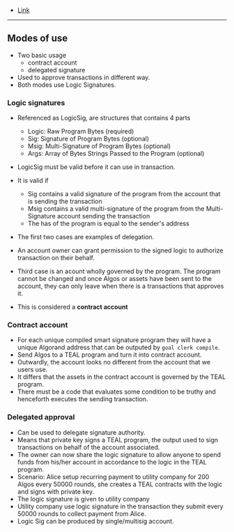 - [Link](https://developer.algorand.org/docs/get-details/dapps/smart-contracts/smartsigs/modes/)

---

## Modes of use

- Two basic usage
  - contract account
  - delegated signature
- Used to approve transactions in different way.
- Both modes use Logic Signatures.

### Logic signatures

- Referenced as LogicSig, are structures that contains 4 parts

  - Logic: Raw Program Bytes (required)
  - Sig: Signature of Program Bytes (optional)
  - Msig: Multi-Signature of Program Bytes (optional)
  - Args: Array of Bytes Strings Passed to the Program (optional)

- LogicSig must be valid before it can use in transaction.
- It is valid if
  - Sig contains a valid signature of the program from the account that is sending the transaction
  - Msig contains a valid multi-signature of the program from the Multi-Signature account sending the transaction
  - The has of the program is equal to the sender's address
- The first two cases are examples of delegation.
- An account owner can grant permission to the signed logic to authorize transaction on their behalf.
- Third case is an acount wholly governed by the program. The program cannot be changed and once Algos or assets have been sent to the account, they can only leave when there is a transactions that approves it.
- This is considered a **contract account**

### Contract account

- For each unique compiled smart signature program they will have a unique Algorand address that can be outputed by `goal clerk compile`.
- Send Algos to a TEAL program and turn it into contract account.
- Outwardly, the account looks no different from the account that we users use.
- It differs that the assets in the contract account is governed by the TEAL program.
- There must be a code that evaluates some condition to be truthy and henceforth executes the sending transaction.

### Delegated approval

- Can be used to delegate signature authority.
- Means that private key signs a TEAL program, the output used to sign transactions on behalf of the account associated.
- The owner can now share the logic signature to allow anyone to spend funds from his/her account in accordance to the logic in the TEAL program.
- Scenario: Alice setup recurring payment to utility company for 200 Algos every 50000 rounds, she creates a TEAL contracts with the logic and signs with private key.
- The logic signature is given to utility company
- Utility company use logic signature in the transaction they submit every 50000 rounds to collect payment from Alice.
- Logic Sig can be produced by single/multisig account.
